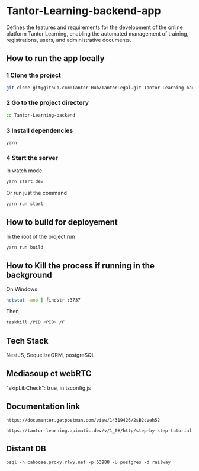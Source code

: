 # Tantor-Learning-backend-app

Defines the features and requirements for the development of the online platform Tantor Learning, enabling the automated management of training, registrations, users, and administrative documents.

## How to run the app locally

### 1 Clone the project

```bash
git clone git@github.com:Tantor-Hub/TantorLegal.git Tantor-Learning-backend
```

### 2 Go to the project directory

```bash
cd Tantor-Learning-backend
```

### 3 Install dependencies

```bash
yarn
```

### 4 Start the server

in watch mode

```bash
yarn start:dev
```

Or run just the command

```bash
yarn run start
```

## How to build for deployement

In the root of the project run

```bash
yarn run build
```

## How to Kill the process if running in the background

On Windows

```bash
netstat -ano | findstr :3737
```

Then

```bash
taskkill /PID <PID> /F
```

## Tech Stack

NestJS, SequelizeORM, postgreSQL

## Mediasoup et webRTC

"skipLibCheck": true, in tsconfig.js

## Documentation link

```https://documenter.getpostman.com/view/14319426/2sB2cVeh52```

```https://tantor-learning.apimatic.dev/v/1_0#/http/step-by-step-tutorial```

## Distant DB

```psql -h caboose.proxy.rlwy.net -p 53988 -U postgres -d railway```
